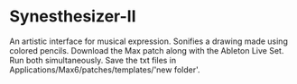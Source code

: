 Synesthesizer-II
================

An artistic interface for musical expression. Sonifies a drawing made using colored pencils. Download the Max patch along with the Ableton Live Set. Run both simultaneously. Save the txt files in Applications/Max6/patches/templates/'new folder'.